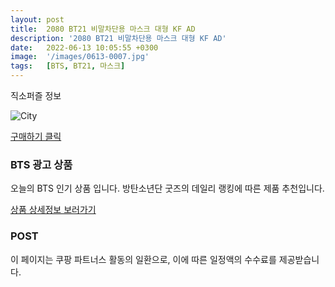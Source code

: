 ```yaml
---
layout: post
title:  2080 BT21 비말차단용 마스크 대형 KF AD
description: '2080 BT21 비말차단용 마스크 대형 KF AD'
date:   2022-06-13 10:05:55 +0300
image:  '/images/0613-0007.jpg'
tags:   [BTS, BT21, 마스크]
---
```

직소퍼즐 정보

![City]({{site.baseurl}}/images/0613-0008.jpg)

[구매하기 클릭](https://link.coupang.com/a/pqurV)

### BTS 광고 상품
오늘의 BTS 인기 상품 입니다.
방탄소년단 굿즈의 데일리 랭킹에 따른 제품 추천입니다.

[상품 상세정보 보러가기](https://link.coupang.com/a/pqurV) 

### POST

이 페이지는 쿠팡 파트너스 활동의 일환으로, 이에 따른 일정액의 수수료를 제공받습니다.